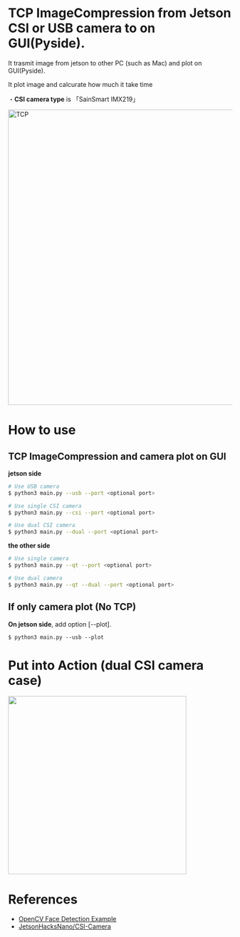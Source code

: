 # TCP ImageCompression from Jetson CSI or USB camera to on GUI(Pyside).

It trasmit image from jetson to other PC (such as Mac) and plot on GUI(Pyside).

It plot image and calcurate how much it take time

・<b>CSI camera type</b> is 「SainSmart IMX219」

<img width="664" alt="TCP" src="https://user-images.githubusercontent.com/48679574/204338150-34151466-100f-40da-9301-4bde6fe908a9.png">

# How to use

## TCP ImageCompression and camera plot on GUI
<b>jetson side</b>
```sh
# Use USB camera
$ python3 main.py --usb --port <optional port> 

# Use single CSI camera
$ python3 main.py --csi --port <optional port> 

# Use dual CSI camera
$ python3 main.py --dual --port <optional port> 
```

<b>the other side</b>
```sh
# Use single camera
$ python3 main.py --qt --port <optional port> 

# Use dual camera
$ python3 main.py --qt --dual --port <optional port>
```

## If only camera plot (No TCP)

<b>On jetson side</b>, add option [--plot].
```
$ python3 main.py --usb --plot
```

# Put into Action (dual CSI camera case)

<img src="https://user-images.githubusercontent.com/48679574/204505791-ade5d101-ea42-4c06-b8c3-145b972bd735.gif" width="400px">



# References
- [OpenCV Face Detection Example](https://doc.qt.io/qtforpython/examples/example_external__opencv.html)
- [JetsonHacksNano/CSI-Camera](https://github.com/JetsonHacksNano/CSI-Camera)
